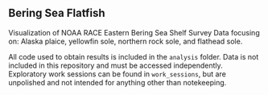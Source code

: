 ## Bering Sea Flatfish

Visualization of NOAA RACE Eastern Bering Sea Shelf Survey Data focusing on: 
Alaska plaice, yellowfin sole, northern rock sole, and flathead sole.

All code used to obtain results is included in the `analysis` folder.
Data is not included in this repository and must be accessed independently.
Exploratory work sessions can be found in `work_sessions`, but are unpolished and not intended for anything other than notekeeping.
